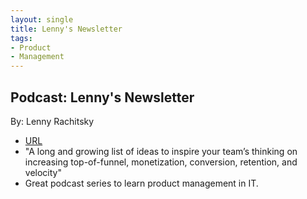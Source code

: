 ```yaml
---
layout: single
title: Lenny's Newsletter
tags:
- Product 
- Management
---
```


## Podcast: Lenny's Newsletter
 By: Lenny Rachitsky


- [URL](https://www.lennysnewsletter.com/)
- "A long and growing list of ideas to inspire your team’s thinking on increasing top-of-funnel, monetization, conversion, retention, and velocity"
- Great podcast series to learn product management in IT. 

